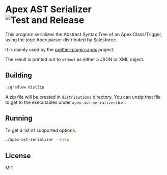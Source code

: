 # Apex AST Serializer ![Test and Release](https://github.com/dangmai/apex-ast-serializer/workflows/Test%20and%20Release/badge.svg)

This program serializes the Abstract Syntax Tree of an Apex Class/Trigger,
using the jorje Apex parser distributed by Salesforce.

It is mainly used by the [prettier-plugin-apex](https://github.com/dangmai/prettier-plugin-apex) project.

The result is printed out to `stdout` as either a JSON or XML object.

## Building

```bash
./gradlew distZip
```

A zip file will be created in `distributions` directory.
You can unzip that file to get to the executables under `apex-ast-serializer/bin`.

## Running

To get a list of supported options:

```bash
./apex-ast-serializer --help
```

## License

MIT
